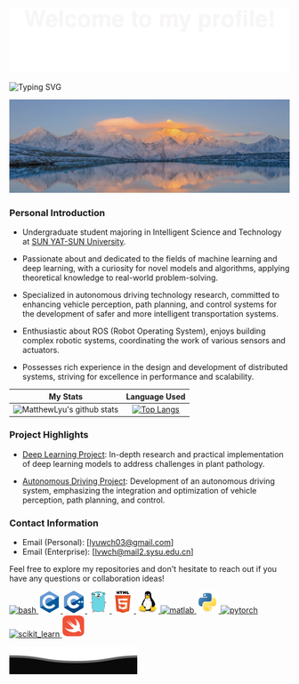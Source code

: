 ![](assets/Bottom_up.svg)

![Typing SVG](https://readme-typing-svg.herokuapp.com?color=%2336BCF7&center=true&vCenter=true&width=800&lines=Hello+👋,+I'm+Matthew+Lyu;+Welcome+to+my+Github+profile!;Always+learning+new+things+;Cybernation+enthusiast+)

![](assets/IMG_8099.JPEG)

### Personal Introduction

- Undergraduate student majoring in Intelligent Science and Technology at [SUN YAT-SUN University](https://www.sysu.edu.cn).

- Passionate about and dedicated to the fields of machine learning and deep learning, with a curiosity for novel models and algorithms, applying theoretical knowledge to real-world problem-solving.

- Specialized in autonomous driving technology research, committed to enhancing vehicle perception, path planning, and control systems for the development of safer and more intelligent transportation systems.

- Enthusiastic about ROS (Robot Operating System), enjoys building complex robotic systems, coordinating the work of various sensors and actuators.

- Possesses rich experience in the design and development of distributed systems, striving for excellence in performance and scalability.

|                           My Stats                           |                           Language Used                      |
| :----------------------------------------------------------: | :----------------------------------------------------------: |
| ![MatthewLyu's github stats](https://github-readme-stats.vercel.app/api?username=Matthew-Lyu&show_icons=true&theme=catppuccin_mocha&include_all_commits=true) | [![Top Langs](https://github-readme-stats.vercel.app/api/top-langs/?username=Matthew-Lyu&theme=catppuccin_mocha&layout=compact&hide=javascript,html)](https://github.com/anuraghazra/github-readme-stats) |

### Project Highlights

- [Deep Learning Project](https://github.com/Matthew-Lyu/Plant-Pathology-2021): In-depth research and practical implementation of deep learning models to address challenges in plant pathology.

- [Autonomous Driving Project](https://github.com/Matthew-Lyu/AutoDrivingSimulation): Development of an autonomous driving system, emphasizing the integration and optimization of vehicle perception, path planning, and control.

### Contact Information

-  Email (Personal): [lyuwch03@gmail.com]
-  Email (Enterprise): [lvwch@mail2.sysu.edu.cn]

Feel free to explore my repositories and don't hesitate to reach out if you have any questions or collaboration ideas! 
<p align="left"> <a href="https://www.gnu.org/software/bash/" target="_blank" rel="noreferrer"> <img src="https://www.vectorlogo.zone/logos/gnu_bash/gnu_bash-icon.svg" alt="bash" width="40" height="40"/> </a> <a href="https://www.cprogramming.com/" target="_blank" rel="noreferrer"> <img src="https://raw.githubusercontent.com/devicons/devicon/master/icons/c/c-original.svg" alt="c" width="40" height="40"/> </a> <a href="https://www.w3schools.com/cpp/" target="_blank" rel="noreferrer"> <img src="https://raw.githubusercontent.com/devicons/devicon/master/icons/cplusplus/cplusplus-original.svg" alt="cplusplus" width="40" height="40"/> </a> <a href="https://golang.org" target="_blank" rel="noreferrer"> <img src="https://raw.githubusercontent.com/devicons/devicon/master/icons/go/go-original.svg" alt="go" width="40" height="40"/> </a> <a href="https://www.w3.org/html/" target="_blank" rel="noreferrer"> <img src="https://raw.githubusercontent.com/devicons/devicon/master/icons/html5/html5-original-wordmark.svg" alt="html5" width="40" height="40"/> </a> <a href="https://www.linux.org/" target="_blank" rel="noreferrer"> <img src="https://raw.githubusercontent.com/devicons/devicon/master/icons/linux/linux-original.svg" alt="linux" width="40" height="40"/> </a> <a href="https://www.mathworks.com/" target="_blank" rel="noreferrer"> <img src="https://upload.wikimedia.org/wikipedia/commons/2/21/Matlab_Logo.png" alt="matlab" width="40" height="40"/> </a> <a href="https://www.python.org" target="_blank" rel="noreferrer"> <img src="https://raw.githubusercontent.com/devicons/devicon/master/icons/python/python-original.svg" alt="python" width="40" height="40"/> </a> <a href="https://pytorch.org/" target="_blank" rel="noreferrer"> <img src="https://www.vectorlogo.zone/logos/pytorch/pytorch-icon.svg" alt="pytorch" width="40" height="40"/> </a> <a href="https://scikit-learn.org/" target="_blank" rel="noreferrer"> <img src="https://upload.wikimedia.org/wikipedia/commons/0/05/Scikit_learn_logo_small.svg" alt="scikit_learn" width="40" height="40"/> </a> <a href="https://developer.apple.com/swift/" target="_blank" rel="noreferrer"> <img src="https://raw.githubusercontent.com/devicons/devicon/master/icons/swift/swift-original.svg" alt="swift" width="40" height="40"/> </a> </p>

![](assets/Bottom_down.svg)

<!--
**Matthew-Lyu/Matthew-Lyu** is a ✨ _special_ ✨ repository because its `README.md` (this file) appears on your GitHub profile.

Here are some ideas to get you started:

- 🔭 I’m currently working on ...
- 🌱 I’m currently learning ...
- 👯 I’m looking to collaborate on ...
- 🤔 I’m looking for help with ...
- 💬 Ask me about ...
- 📫 How to reach me: ...
- 😄 Pronouns: ...
- ⚡ Fun fact: ...
-->
